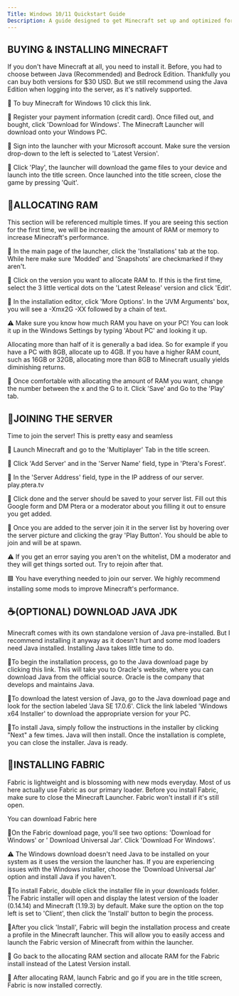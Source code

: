 ```yaml
---
Title: Windows 10/11 Quickstart Guide
Description: A guide designed to get Minecraft set up and optimized for our server.
---
```


## BUYING & INSTALLING MINECRAFT

If you don't have Minecraft at all, you need to install it. Before, you had to choose between Java (Recommended) and Bedrock Edition. Thankfully you can buy both versions for $30 USD. But we still recommend using the Java Edition when logging into the server, as it's natively supported.

🔴 To buy Minecraft for Windows 10 click this link.

🔴 Register your payment information (credit card). Once filled out, and bought, click 'Download for Windows'. The Minecraft Launcher will download onto your Windows PC.

🔴 Sign into the launcher with your Microsoft account. Make sure the version drop-down to the left is selected to 'Latest Version'. 

🔴 Click 'Play', the launcher will download the game files to your device and launch into the title screen. Once launched into the title screen, close the game by pressing 'Quit'. 

## 🧠ALLOCATING RAM

This section will be referenced multiple times. If you are seeing this section for the first time, we will be increasing the amount of RAM or memory to increase Minecraft's performance.  

🔴 In the main page of the launcher, click the 'Installations' tab at the top. While here make sure 'Modded' and 'Snapshots' are checkmarked if they aren't.

🔴 Click on the version you want to allocate RAM to. If this is the first time, select the 3 little vertical dots on the 'Latest Release' version and click 'Edit'.

🔴 In the installation editor, click 'More Options'. In the 'JVM Arguments' box, you will see a -Xmx2G -XX followed by a chain of text. 

⚠️ Make sure you know how much RAM you have on your PC! You can look it up in the Windows Settings by typing 'About PC' and looking it up.

 Allocating more than half of it is generally a bad idea. So for example if you have a PC with 8GB, allocate up to 4GB. If you have a higher RAM count, such as 16GB or 32GB, allocating more than 8GB to Minecraft usually yields diminishing returns.

🔴 Once comfortable with allocating the amount of RAM you want, change the number between the x and the G to it. Click 'Save' and Go to the 'Play' tab. 

## 👋JOINING THE SERVER

Time to join the server! This is pretty easy and seamless

🔴 Launch Minecraft and go to the 'Multiplayer' Tab in the title screen.

🔴 Click 'Add Server' and in the 'Server Name' field, type in 'Ptera's Forest'. 

🔴 In the 'Server Address' field, type in the IP address of our server. play.ptera.tv

🔴 Click done and the server should be saved to your server list. Fill out this Google form and DM Ptera or a moderator about you filling it out to ensure you get added.

🔴 Once you are added to the server join it in the server list by hovering over the server picture and clicking the gray 'Play Button'. You should be able to join and will be at spawn. 

⚠️ If you get an error saying you aren't on the whitelist, DM a moderator and they will get things sorted out. Try to rejoin after that.

🟩 You have everything needed to join our server. We highly recommend installing some mods to improve Minecraft's performance.

## ☕(OPTIONAL) DOWNLOAD JAVA JDK

Minecraft comes with its own standalone version of Java pre-installed. But I recommend installing it anyway as it doesn't hurt and some mod loaders need Java installed. Installing Java takes little time to do.

🔴To begin the installation process, go to the Java download page by clicking this link. This will take you to Oracle's website, where you can download Java from the official source. Oracle is the company that develops and maintains Java.

🔴To download the latest version of Java, go to the Java download page and look for the section labeled 'Java SE 17.0.6'. Click the link labeled 'Windows x64 Installer' to download the appropriate version for your PC.

🔴To install Java, simply follow the instructions in the installer by clicking "Next" a few times. Java will then install. Once the installation is complete, you can close the installer. Java is ready.

## 🧶INSTALLING FABRIC

Fabric is lightweight and is blossoming with new mods everyday. Most of us here actually use Fabric as our primary loader. Before you install Fabric, make sure to close the Minecraft Launcher. Fabric won't install if it's still open.

You can download Fabric here

🔴On the Fabric download page, you'll see two options: 'Download for Windows' or ' Download Universal Jar'. Click 'Download For Windows'.

⚠️ The Windows download doesn't need Java to be installed on your system as it uses the version the launcher has. If you are experiencing issues with the Windows installer, choose the 'Download Universal Jar' option and install Java if you haven't.

🔴To install Fabric, double click the installer file in your downloads folder. The Fabric installer will open and display the latest version of the loader (0.14.14) and Minecraft (1.19.3) by default. Make sure the option on the top left is set to 'Client', then click the 'Install' button to begin the process.

🔴After you click 'Install', Fabric will begin the installation process and create a profile in the Minecraft launcher. This will allow you to easily access and launch the Fabric version of Minecraft from within the launcher.

🔴 Go back to the allocating RAM section and allocate RAM for the Fabric install instead of the Latest Version install. 

🔴 After allocating RAM, launch Fabric and go if you are in the title screen, Fabric is now installed correctly.

